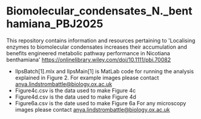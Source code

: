 # Biomolecular_condensates_N._benthamiana_PBJ2025
This repository contains information and resources pertaining to 'Localising enzymes to biomolecular condensates increases their accumulation and benefits engineered metabolic pathway performance in Nicotiana benthamiana' https://onlinelibrary.wiley.com/doi/10.1111/pbi.70082
- llpsBatch[1].mlx and llpsMain[1] is MatLab code for running the analysis explained in Figure 2. For example images please contact anya.lindstrombattle@biology.ox.ac.uk
- Figure4c.csv is the data used to make Figure 4c
- Figure4d.csv is the data used to make Figure 4d
- Figure6a.csv is the date used to make Figure 6a
For any microscopy images please contact anya.lindstrombattle@biology.ox.ac.uk
